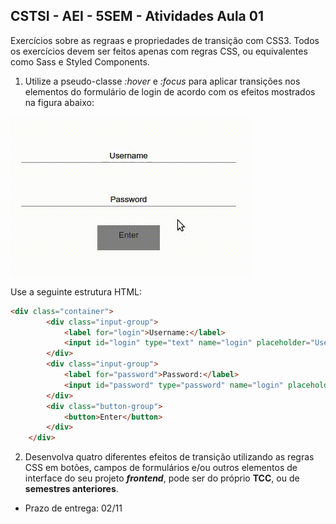 ## CSTSI - AEI - 5SEM - Atividades Aula 01

Exercícios sobre as regraas e propriedades de transição com CSS3. Todos os exercícios devem ser feitos apenas com regras CSS, ou equivalentes como Sass e Styled Components.

1) Utilize a pseudo-classe *:hover* e *:focus* para aplicar transições nos elementos do formulário de login de acordo com os efeitos mostrados na figura abaixo:

![](img/form-login.gif)

Use a seguinte estrutura HTML:
```html
<div class="container">
        <div class="input-group">
            <label for="login">Username:</label>
            <input id="login" type="text" name="login" placeholder="Username">
        </div>
        <div class="input-group">
            <label for="password">Password:</label>
            <input id="password" type="password" name="login" placeholder="Password">
        </div>
        <div class="button-group">
            <button>Enter</button>
        </div>
    </div>
```

2) Desenvolva quatro diferentes efeitos de transição utilizando as regras CSS em botões, campos de formulários e/ou outros elementos de interface do seu projeto ***frontend***, pode ser do próprio **TCC**, ou de **semestres anteriores**.

* Prazo de entrega: 02/11